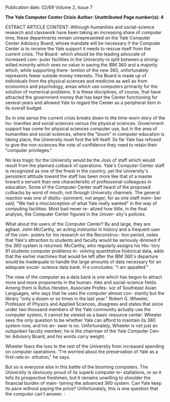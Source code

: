 Publication date: 02/69
Volume 2, Issue 7

**The Yale Computer Center Crisis**
**Author: Unattributed**
**Page number(s): 4**

EXTRACT ARTICLE CONTENT:
Although humanities and social-science 
research and classwork have been taking 
an increasing share of computer time, 
these departments remain unrepresented 
on the Yale Computer Center Advisory 
Board, whose mandate will be necessary if 
the Computer Center is to receive the Yale 
support it needs to rescue itself from the 
current crisis. The Board- which should 
be the leading advocate of increased com-
puter facilities in the University-is split 
between a strong-willed minority which 
sees no value in saving the IBM 360 and 
a majority which, while supporting there-
tention of the new 360, unfortunately 
represents fewer outside money interests. 
The Board is made up of individuals from 
the physical sciences and medicine as well 
as from economics and psychology, areas 
which use computers primarily for the 
solution of numerical problems. It is these 
disciplines, of course, that have attracted 
the government money that has kept the 
Center functioning for several years and 
allowed Yale to regard the Center as a 
peripheral item in its overall budget. 


So in one sense the current crisis breaks 
down to the time-worn story of the hu-
manities and social sciences versus the 
physical sciences. Government support 
has come for physical sciences computer 
use, but in the area of humanities and 
social sciences, where the "boom" in 
computer education is taking place, the 
University must foot the bill itself. So far 
Yale has refused to give the non-sciences 
the vote of confidence they need to retain 
their "computer privileges." 


No less tragic for the University would 
be the Joss of staff which would result 
from the planned cutback of operations. 
Yale's Computer Center staff is recognized 
as one of the finest in the country, yet the 
University's persistent attitude toward the 
staff has been more like that of a master 
toward a servant than one characteristic 
of professional colleagues in education. 
Some of the Computer Center staff heard 
of the proposed cutbacks by word of 
mouth, not through University channels. 
The general reaction was one of disillu-
sionment, not anger; for as one staff mem-
ber said, "We had a misconception of 
what Yale really wanted" in the way of 
computing facilities. Most bad never re-
alized how little, in the final analysis, the 
Computer Center figured in the Univer-
sity's policies. 


What about the users of the Computer 
Center? By and large, they are aghast. 
John McCarthy, an acting instructor in 
history and a frequent user of the com-
puters for his research on the Reconstruc-
tion period, notes that Yale's attraction 
to students and faculty would be seriously 
dimmed if the 360 system is returned. 
McCarthy, who regularly assigns his His-
tory 91 students computer problems in-
volving quantitative historical data, adds 
that the earlier machines that would be 
left after the IBM 360's departure would 
be inadequate to handle the large amounts 
of data necessary for an adequate social-
science data bank. H e concludes: "I am 
appalled." 


The view of the computer as a data 
bank is one which has begun to attract 
more and more proponents in the human-
ities and social-science fields. Among 
them is Rufus Hendon, Associate Profes-
sor of Southeast Asian Languages, who 
says that he uses the computer almost con-
stantly but the library "only a dozen or 
so times in the last year." Robert G. 
Wheeler, Professor of Physics and Applied 
Sciences, disagrees and states that since 
under two thousand members of the Yale 
community actually use the computer 
system, it cannot be viewed as a basic 
resource center. Wheeler sees the only 
question to be whether Yale can afford to 
maintain its 360 system now, and his an-
swer is no. Unfortunately, Wheeler is not 
just an outspoken faculty member; he is 
the chairman of the Yale Computer Cen-
ter Advisory Board, and his words carry 
weight. 


Wheeler fears the loss to the rest of the 
University from increased spending on 
computer operations. "I'm worried about 
the preservation of Yale as a first-rate in-
stitution," he says. 


But so is everyone else in this battle of 
the booming computers. The University is 
obviously proud of its superb computer in-
stallations, or so it tells its prospective 
freshmen; but it remains unwilling to 
shoulder the financial burden of main-
taining the advanced 360 system. Can 
Yale keep its pace without paying the 
price? Unfortunately, this is one question 
that the computer can't answer. :
